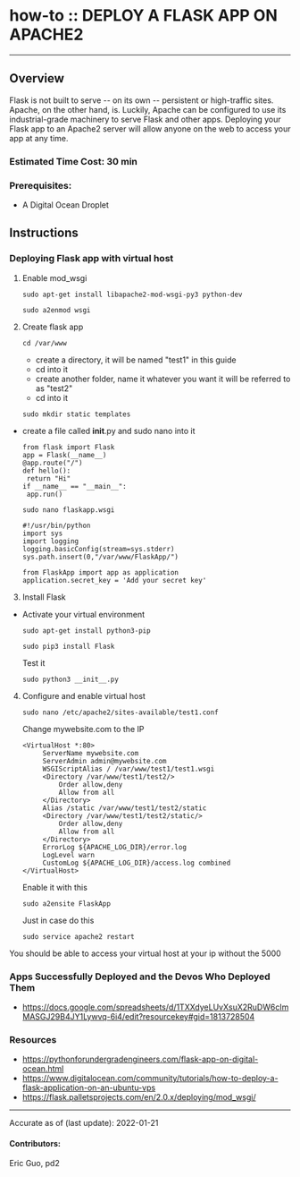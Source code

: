 # how-to :: DEPLOY A FLASK APP ON APACHE2
---
## Overview
Flask is not built to serve -- on its own -- persistent or high-traffic sites. Apache, on the other hand, is. Luckily, Apache can be configured to use its industrial-grade machinery to serve Flask and other apps. Deploying your Flask app to an Apache2 server will allow anyone on the web to access your app at any time. 

### Estimated Time Cost: 30 min

### Prerequisites:

- A Digital Ocean Droplet

## Instructions

### Deploying Flask app with virtual host
1. Enable mod_wsgi
   ```
   sudo apt-get install libapache2-mod-wsgi-py3 python-dev
   ```
   ```
   sudo a2enmod wsgi 
   ```
2. Create flask app 
   ```
   cd /var/www
   ```
   - create a directory, it will be named "test1" in this guide
   - cd into it
   - create another folder, name it whatever you want it will be referred to as "test2"
   - cd into it
   ```
   sudo mkdir static templates
   ```
- create a file called __init__.py and sudo nano into it
   ```
   from flask import Flask
   app = Flask(__name__)
   @app.route("/")
   def hello():
   	return "Hi"
   if __name__ == "__main__":
   	app.run()
   ```
   ```
   sudo nano flaskapp.wsgi 
   ```
   ```
   #!/usr/bin/python
   import sys
   import logging
   logging.basicConfig(stream=sys.stderr)
   sys.path.insert(0,"/var/www/FlaskApp/")

   from FlaskApp import app as application
   application.secret_key = 'Add your secret key'
   ```
3. Install Flask
- Activate your virtual environment
   ```
   sudo apt-get install python3-pip 
   ```
   ```
   sudo pip3 install Flask 
   ```
   Test it
   ```
   sudo python3 __init__.py 
   ```
4. Configure and enable virtual host 
   ```
   sudo nano /etc/apache2/sites-available/test1.conf
   ```
   Change mywebsite.com to the IP
   ```
   <VirtualHost *:80>
		ServerName mywebsite.com
		ServerAdmin admin@mywebsite.com
		WSGIScriptAlias / /var/www/test1/test1.wsgi
		<Directory /var/www/test1/test2/>
			Order allow,deny
			Allow from all
		</Directory>
		Alias /static /var/www/test1/test2/static
		<Directory /var/www/test1/test2/static/>
			Order allow,deny
			Allow from all
		</Directory>
		ErrorLog ${APACHE_LOG_DIR}/error.log
		LogLevel warn
		CustomLog ${APACHE_LOG_DIR}/access.log combined
   </VirtualHost>
   ```
   Enable it with this
   ```
   sudo a2ensite FlaskApp
   ```
   Just in case do this
   ```
   sudo service apache2 restart 
   ```
You should be able to access your virtual host at your ip without the 5000

### Apps Successfully Deployed and the Devos Who Deployed Them
* https://docs.google.com/spreadsheets/d/1TXXdyeLUvXsuX2RuDW6cImMASGJ29B4JY1Lywvq-6i4/edit?resourcekey#gid=1813728504


### Resources
* https://pythonforundergradengineers.com/flask-app-on-digital-ocean.html
* https://www.digitalocean.com/community/tutorials/how-to-deploy-a-flask-application-on-an-ubuntu-vps
* https://flask.palletsprojects.com/en/2.0.x/deploying/mod_wsgi/

---

Accurate as of (last update): 2022-01-21

#### Contributors:  
Eric Guo, pd2
